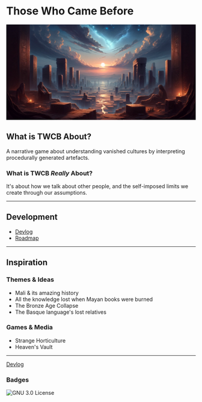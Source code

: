 # Those Who Came Before

![Ruins under a night sky](/img/banner.png)

## What is TWCB About?

A narrative game about understanding vanished cultures by interpreting procedurally generated artefacts.

### What is TWCB _Really_ About?

It's about how we talk about other people, and the self-imposed limits we create through our assumptions.

---

## Development

- [Devlog](/docs/DEVLOG.md)
- [Roadmap](/docs/TASKLIST.md)

---

## Inspiration

### Themes & Ideas

- Mali & its amazing history
- All the knowledge lost when Mayan books were burned
- The Bronze Age Collapse
- The Basque language's lost relatives

### Games & Media

- Strange Horticulture
- Heaven's Vault

---

[Devlog](/devlog/DEVLOG.md)

### Badges

![GNU 3.0 License](https://img.shields.io/badge/license-GNU_General_Public_License_3.0-pink)
